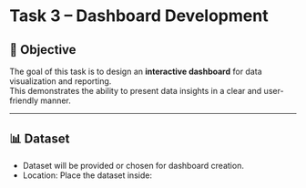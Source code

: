 # Task 3 – Dashboard Development

## 📌 Objective
The goal of this task is to design an **interactive dashboard** for data visualization and reporting.  
This demonstrates the ability to present data insights in a clear and user-friendly manner.

---

## 📊 Dataset
- Dataset will be provided or chosen for dashboard creation.  
- Location: Place the dataset inside:
